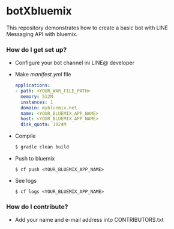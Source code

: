 # botXbluemix #

This repository demonstrates how to create a basic bot with LINE Messaging API with bluemix.

### How do I get set up? ###

* Configure your bot channel ini LINE@ developer

* Make *manifest.yml* file
	
	```yml
	applications:
	- path: <YOUR_WAR_FILE_PATH>
  	  memory: 512M
  	  instances: 1
  	  domain: mybluemix.net
  	  name: <YOUR_BLUEMIX_APP_NAME>
  	  host: <YOUR_BLUEMIX_APP_NAME>
  	  disk_quota: 1024M
	```

* Compile
 
    ```bash
    $ gradle clean build
    ```

* Push to bluemix
	
	`$ cf push <YOUR_BLUEMIX_APP_NAME>`
	
* See logs

	`$ cf logs <YOUR_BLUEMIX_APP_NAME>`

### How do I contribute? ###

* Add your name and e-mail address into CONTRIBUTORS.txt
